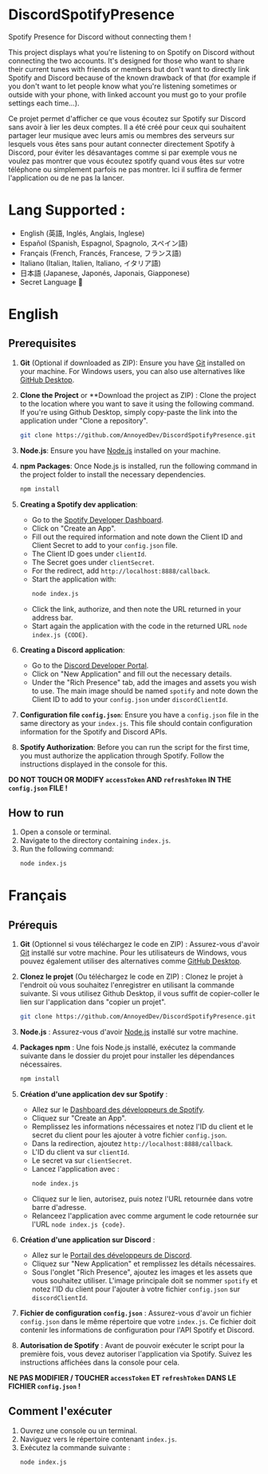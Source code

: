 # DiscordSpotifyPresence
Spotify Presence for Discord without connecting them !

This project displays what you're listening to on Spotify on Discord without connecting the two accounts. It's designed for those who want to share their current tunes with friends or members but don't want to directly link Spotify and Discord because of the known drawback of that (for example if you don't want to let people know what you're listening sometimes or outside with your phone, with linked account you must go to your profile settings each time...).

Ce projet permet d'afficher ce que vous écoutez sur Spotify sur Discord sans avoir à lier les deux comptes. Il a été créé pour ceux qui souhaitent partager leur musique avec leurs amis ou membres des serveurs sur lesquels vous êtes sans pour autant connecter directement Spotify à Discord, pour éviter les désavantages comme si par exemple vous ne voulez pas montrer que vous écoutez spotify quand vous êtes sur votre téléphone ou simplement parfois ne pas montrer. Ici il suffira de fermer l'application ou de ne pas la lancer.
# Lang Supported :
- English (英語, Inglés, Anglais, Inglese)
- Español (Spanish, Espagnol, Spagnolo, スペイン語)
- Français (French, Francés, Francese, フランス語)
- Italiano (Italian, Italien, Italiano, イタリア語)
- 日本語 (Japanese, Japonés, Japonais, Giapponese)
- Secret Language 🤫


# English

## Prerequisites

1. **Git** (Optional if downloaded as ZIP): Ensure you have [Git](https://git-scm.com/) installed on your machine. For Windows users, you can also use alternatives like [GitHub Desktop](https://desktop.github.com/).
2. **Clone the Project** or **Download the project as ZIP) : Clone the project to the location where you want to save it using the following command. If you're using Github Desktop, simply copy-paste the link into the application under "Clone a repository".
   ```bash
   git clone https://github.com/AnnoyedDev/DiscordSpotifyPresence.git
   ```
3. **Node.js**: Ensure you have [Node.js](https://nodejs.org/) installed on your machine.
4. **npm Packages**: Once Node.js is installed, run the following command in the project folder to install the necessary dependencies.
   ```bash
   npm install
   ```
5. **Creating a Spotify dev application**:
   - Go to the [Spotify Developer Dashboard](https://developer.spotify.com/dashboard/applications).
   - Click on "Create an App".
   - Fill out the required information and note down the Client ID and Client Secret to add to your `config.json` file.
   - The Client ID goes under `clientId`.
   - The Secret goes under `clientSecret`.
   - For the redirect, add `http://localhost:8888/callback`.
   - Start the application with:
     ```bash
     node index.js
     ```
   - Click the link, authorize, and then note the URL returned in your address bar.
   - Start again the application with the code in the returned URL `node index.js {CODE}`.

6. **Creating a Discord application**:
   - Go to the [Discord Developer Portal](https://discord.com/developers/applications).
   - Click on "New Application" and fill out the necessary details.
   - Under the "Rich Presence" tab, add the images and assets you wish to use. The main image should be named `spotify` and note down the Client ID to add to your `config.json` under `discordClientId`.

7. **Configuration file `config.json`**: Ensure you have a `config.json` file in the same directory as your `index.js`. This file should contain configuration information for the Spotify and Discord APIs.

8. **Spotify Authorization**: Before you can run the script for the first time, you must authorize the application through Spotify. Follow the instructions displayed in the console for this.
   
**DO NOT TOUCH OR MODIFY `accessToken` AND `refreshToken` IN THE `config.json` FILE !**
   
## How to run

1. Open a console or terminal.
2. Navigate to the directory containing `index.js`.
3. Run the following command:
   ```bash
   node index.js
   ```



# Français

## Prérequis

1. **Git** (Optionnel si vous téléchargez le code en ZIP) : Assurez-vous d'avoir [Git](https://git-scm.com/) installé sur votre machine. Pour les utilisateurs de Windows, vous pouvez également utiliser des alternatives comme [GitHub Desktop](https://desktop.github.com/).
2. **Clonez le projet** (Ou téléchargez le code en ZIP) : Clonez le projet à l'endroit où vous souhaitez l'enregistrer en utilisant la commande suivante. Si vous utilisez Github Desktop, il vous suffit de copier-coller le lien sur l'application dans "copier un projet".
   ```bash
   git clone https://github.com/AnnoyedDev/DiscordSpotifyPresence.git
   ```
3. **Node.js** : Assurez-vous d'avoir [Node.js](https://nodejs.org/fr/) installé sur votre machine.
4. **Packages npm** : Une fois Node.js installé, exécutez la commande suivante dans le dossier du projet pour installer les dépendances nécessaires.
   ```bash
   npm install
   ```
5. **Création d'une application dev sur Spotify** :
   - Allez sur le [Dashboard des développeurs de Spotify](https://developer.spotify.com/dashboard/applications).
   - Cliquez sur "Create an App".
   - Remplissez les informations nécessaires et notez l'ID du client et le secret du client pour les ajouter à votre fichier `config.json`.
   - Dans la redirection, ajoutez `http://localhost:8888/callback`.
   - L'ID du client va sur `clientId`.
   - Le secret va sur `clientSecret`.
   - Lancez l'application avec :
     ```bash
     node index.js
     ```
   - Cliquez sur le lien, autorisez, puis notez l'URL retournée dans votre barre d'adresse.
   - Relanceez l'application avec comme argument le code retournée sur l'URL `node index.js {code}`.

6. **Création d'une application sur Discord** :
   - Allez sur le [Portail des développeurs de Discord](https://discord.com/developers/applications).
   - Cliquez sur "New Application" et remplissez les détails nécessaires.
   - Sous l'onglet "Rich Presence", ajoutez les images et les assets que vous souhaitez utiliser. L'image principale doit se nommer `spotify` et notez l'ID du client pour l'ajouter à votre fichier `config.json` sur `discordClientId`.

7. **Fichier de configuration `config.json`** : Assurez-vous d'avoir un fichier `config.json` dans le même répertoire que votre `index.js`. Ce fichier doit contenir les informations de configuration pour l'API Spotify et Discord.

8. **Autorisation de Spotify** : Avant de pouvoir exécuter le script pour la première fois, vous devez autoriser l'application via Spotify. Suivez les instructions affichées dans la console pour cela.
   
**NE PAS MODIFIER / TOUCHER `accessToken` ET `refreshToken` DANS LE FICHIER `config.json` !**
   
## Comment l'exécuter

1. Ouvrez une console ou un terminal.
2. Naviguez vers le répertoire contenant `index.js`.
3. Exécutez la commande suivante :
   ```bash
   node index.js
   ```

